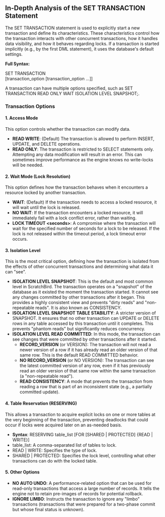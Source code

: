 ## **In-Depth Analysis of the SET TRANSACTION Statement**

The SET TRANSACTION statement is used to explicitly start a new transaction and define its characteristics. These characteristics control how the transaction interacts with other concurrent transactions, how it handles data visibility, and how it behaves regarding locks. If a transaction is started implicitly (e.g., by the first DML statement), it uses the database's default settings.

**Full Syntax:**

SET TRANSACTION  
    \[transaction\_option \[transaction\_option ...\]\]

A transaction can have multiple options specified, such as SET TRANSACTION READ ONLY WAIT ISOLATION LEVEL SNAPSHOT;.

### **Transaction Options**

#### **1\. Access Mode**

This option controls whether the transaction can modify data.

* **READ WRITE**: (Default) The transaction is allowed to perform INSERT, UPDATE, and DELETE operations.  
* **READ ONLY**: The transaction is restricted to SELECT statements only. Attempting any data modification will result in an error. This can sometimes improve performance as the engine knows no write-locks will be needed.

#### **2\. Wait Mode (Lock Resolution)**

This option defines how the transaction behaves when it encounters a resource locked by another transaction.

* **WAIT**: (Default) If the transaction needs to access a locked resource, it will wait until the lock is released.  
* **NO WAIT**: If the transaction encounters a locked resource, it will immediately fail with a lock conflict error, rather than waiting.  
* **LOCK TIMEOUT \<seconds\>**: A compromise where the transaction will wait for the specified number of seconds for a lock to be released. If the lock is not released within the timeout period, a lock timeout error occurs.

#### **3\. Isolation Level**

This is the most critical option, defining how the transaction is isolated from the effects of other concurrent transactions and determining what data it can "see".

* **ISOLATION LEVEL SNAPSHOT**: This is the default and most common level in ScratchBird. The transaction operates on a "snapshot" of the database as it existed the moment the transaction started. It cannot see any changes committed by other transactions after it began. This provides a highly consistent view and prevents "dirty reads" and "non-repeatable reads". It is also known as CONSISTENCY.  
* **ISOLATION LEVEL SNAPSHOT TABLE STABILITY**: A stricter version of SNAPSHOT. It ensures that no other transaction can UPDATE or DELETE rows in any table accessed by this transaction until it completes. This prevents "phantom reads" but significantly reduces concurrency.  
* **ISOLATION LEVEL READ COMMITTED**: In this mode, the transaction can see changes that were committed by other transactions after it started.  
  * **RECORD\_VERSION** (or VERSION): The transaction will not read a newer version of a row if it has already read an older version of that same row. This is the default READ COMMITTED behavior.  
  * **NO RECORD\_VERSION** (or NO VERSION): The transaction can see the latest committed version of any row, even if it has previously read an older version of that same row within the same transaction (a "non-repeatable read").  
  * **READ CONSISTENCY**: A mode that prevents the transaction from reading a row that is part of an inconsistent state (e.g., a partially committed update).

#### **4\. Table Reservation (RESERVING)**

This allows a transaction to acquire explicit locks on one or more tables at the very beginning of the transaction, preventing deadlocks that could occur if locks were acquired later on an as-needed basis.

* **Syntax**: RESERVING table\_list \[FOR \[SHARED | PROTECTED\] {READ | WRITE}\]  
* table\_list: A comma-separated list of tables to lock.  
* READ | WRITE: Specifies the type of lock.  
* SHARED | PROTECTED: Specifies the lock level, controlling what other transactions can do with the locked table.

#### **5\. Other Options**

* **NO AUTO UNDO**: A performance-related option that can be used for read-only transactions that access a large number of records. It tells the engine not to retain pre-images of records for potential rollback.  
* **IGNORE LIMBO**: Instructs the transaction to ignore any "limbo" transactions (transactions that were prepared for a two-phase commit but whose final status is unknown).